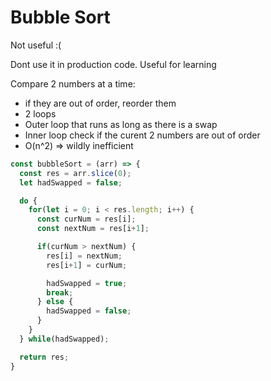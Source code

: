 # Bubble Sort

Not useful :(

Dont use it in production code. Useful for learning

Compare 2 numbers at a time:

- if they are out of order, reorder them
- 2 loops
- Outer loop that runs as long as there is a swap
- Inner loop check if the curent 2 numbers are out of order
- O(n^2) => wildly inefficient

```javascript
const bubbleSort = (arr) => {
  const res = arr.slice(0);
  let hadSwapped = false;

  do {
    for(let i = 0; i < res.length; i++) {
      const curNum = res[i];
      const nextNum = res[i+1];

      if(curNum > nextNum) {
        res[i] = nextNum;
        res[i+1] = curNum;

        hadSwapped = true;
        break;
      } else {
        hadSwapped = false;
      }
    }
  } while(hadSwapped);

  return res;
}
```



